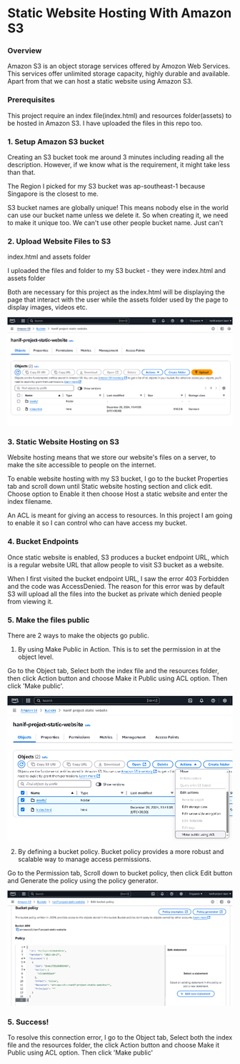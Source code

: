 # Static Website Hosting With Amazon S3

### Overview

Amazon S3 is an object storage services offered by Amozon Web Services. This services offer unlimited storage capacity, highly durable and available. Apart from that we can host a static website using Amazon S3.

### Prerequisites

This project require an index file(index.html) and resources folder(assets) to be hosted in Amazon S3. I have uploaded the files in this repo too.

### 1. Setup Amazon S3 bucket

Creating an S3 bucket took me around 3 minutes including reading all the
description. However, if we know what is the requirement, it might take less
than that.

The Region I picked for my S3 bucket was ap-southeast-1 because Singapore
is the closest to me.

S3 bucket names are globally unique! This means nobody else in the world can
use our bucket name unless we delete it. So when creating it, we need to make
it unique too. We can't use other people bucket name. Just can't

### 2. Upload Website Files to S3

index.html and assets folder

I uploaded the files and folder to my S3 bucket - they were index.html and assets folder

Both are necessary for this project as the index.html will be displaying the
page that interact with the user while the assets folder used by the
page to display images, videos etc.

![alt text](https://github.com/hanifyaziz/AWS-Projects/blob/main/screenshot/static-website/uploaded-files.PNG?raw=true)

### 3. Static Website Hosting on S3

Website hosting means that we store our website's files on a server, to make
the site accessible to people on the internet.

To enable website hosting with my S3 bucket, I go to the bucket Properties tab
and scroll down until Static website hosting section and click edit. Choose
option to Enable it then choose Host a static website and enter the index
filename.

An ACL is meant for giving an access to resources. In this project I am going to
enable it so I can control who can have access my bucket.

### 4. Bucket Endpoints

Once static website is enabled, S3 produces a bucket endpoint URL, which is a
regular website URL that allow people to visit S3 bucket as a website.

When I first visited the bucket endpoint URL, I saw the error 403 Forbidden and
the code was AccessDenied. The reason for this error was by default S3 will
upload all the files into the bucket as private which denied people from viewing
it.

### 5. Make the files public

There are 2 ways to make the objects go public.

1. By using Make Public in Action. This is to set the permission in at the object level.

Go to the Object tab, Select both the index file
and the resources folder, then click Action button and choose Make it Public
using ACL option. Then click 'Make public'.

![alt text](https://github.com/hanifyaziz/AWS-Projects/blob/main/screenshot/static-website/make-public.PNG?raw=true)

2. By defining a bucket policy. Bucket policy provides a more robust and scalable way to manage access permissions. 

Go to the Permission tab, Scroll down to bucket policy, then click Edit button and Generate the policy using the policy generator.

![alt text](https://github.com/hanifyaziz/AWS-Projects/blob/main/screenshot/static-website/bucket-policy.PNG?raw=true)


### 5. Success!

To resolve this connection error, I go to the Object tab, Select both the index file
and the resources folder, the click Action button and choose Make it Public
using ACL option. Then click 'Make public'


